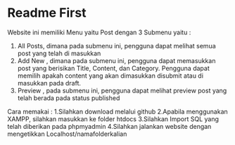 # Readme First
Website ini memiliki Menu yaitu Post dengan 3 Submenu yaitu : 
1. All Posts, dimana pada submenu ini, pengguna dapat melihat semua post yang telah di masukkan 
2. Add New , dimana pada submenu ini, pengguna dapat memasukkan post  yang berisikan Title, Content, dan Category. Pengguna dapat memilih apakah content yang akan dimasukkan disubmit atau di masukkan pada draft. 
3. Preview , pada submenu ini, pengguna dapat melihat preview post yang telah berada pada status published

Cara memakai : 
1.Silahkan download melalui github
2.Apabila menggunakan XAMPP, silahkan masukkan ke folder htdocs
3.Silahkan Import SQL yang telah diberikan pada phpmyadmin
4.Silahkan jalankan website dengan mengetikkan Localhost/namafolderkalian
